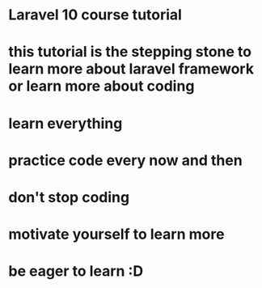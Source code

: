 # Laravel 10 course tutorial

# this tutorial is the stepping stone to learn more about laravel framework or learn more about coding

# learn everything

# practice code every now and then

# don't stop coding

# motivate yourself to learn more

# be eager to learn :D
